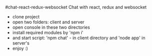 #chat-react-redux-websocket
Chat with react, redux and websocket

- clone project
- open two folders: client and server
- open console in these two directories
- install required modules by 'npm i'
- and start script: 'npm chat' - in client directory and 'node app' in server's
- enjoy :)